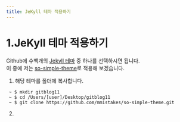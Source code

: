 ```yaml
---
title: JeKyll 테마 적용하기
---
```


# 1.JeKyll 테마 적용하기

Github에 수백개의 [Jekyll 테마](https://github.com/topics/jekyll-theme) 중 하나를 선택하시면 됩니다.<br>
이 중에 저는 [so-simple-theme](https://github.com/mmistakes/so-simple-theme)로 적용해 보겠습니다.

1. 해당 테마를 폴더에 복사합니다.
```
 ~ $ mkdir gitblog11
 ~ $ cd /Users/[user]/Desktop/gitblog11
 ~ $ git clone https://github.com/mmistakes/so-simple-theme.git
```
2.
